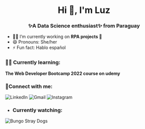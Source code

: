 <h1 align="center">Hi 👋, I'm Luz</h1>
<h3 align="center">✨A Data Science enthusiast✨ from Paraguay</h3>

- 👩‍💻 I’m currently working on **RPA projects 🤖**
- 😄 Pronouns: She/her 
- ⚡ Fun fact: Hablo español 


<h3 align="left"> 🧗‍♀️ Currently learning:</h3> 

**The Web Developer Bootcamp 2022 course on udemy**

<h3 align="left">🤙Connect with me:</h3> 

![LinkedIn]( https://img.shields.io/badge/LinkedIn-0077B5?style=for-the-badge&logo=linkedin&logoColor=white&link=https://www.linkedin.com/in/luz-benitez-3a9933199/) ![Gmail]( https://img.shields.io/badge/Gmail-D14836?style=for-the-badge&logo=gmail&logoColor=white&link=mailto:luzbenitez@gmail.com) ![Instagram]( https://img.shields.io/badge/Instagram-E4405F?style=for-the-badge&logo=instagram&logoColor=white&link=https://www.instagram.com/bubblegum.crisis/)

- <h3 align="left">Currently watching:</h3> 
![Bungo Stray Dogs]( https://64.media.tumblr.com/702881c0af7cc1c18fc15b9a240fb016/a628e5a0e7e251e3-90/s540x810/cb0e009ae930674ec5be7d403459eb9c44cec507.gifv )
